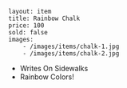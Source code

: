 ```
layout: item
title: Rainbow Chalk
price: 100
sold: false
images:
    - /images/items/chalk-1.jpg
    - /images/items/chalk-2.jpg
```

* Writes On Sidewalks
* Rainbow Colors!
